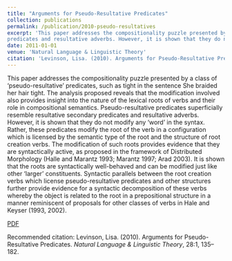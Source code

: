```yaml
---
title: "Arguments for Pseudo-Resultative Predicates"
collection: publications
permalink: /publication/2010-pseudo-resultatives
excerpt: 'This paper addresses the compositionality puzzle presented by a class of ‘pseudo-resultative’ predicates, such as tight in the sentence She braided her hair tight. The analysis proposed reveals that the modification involved also provides insight into the nature of the lexical roots of verbs and their role in compositional semantics. Pseudo-resultative predicates superficially resemble resultative secondary
predicates and resultative adverbs. However, it is shown that they do not modify any ‘word’ in the syntax. Rather, these predicates modify the root of the verb in a configuration which is licensed by the semantic type of the root and the structure of root creation verbs. The modification of such roots provides evidence that they are syntactically active, as proposed in the framework of Distributed Morphology (Halle and Marantz 1993; Marantz 1997; Arad 2003). It is shown that the roots are syntactically well-behaved and can be modified just like other ‘larger’ constituents. Syntactic parallels between the root creation verbs which license pseudo-resultative predicates and other structures further provide evidence for a syntactic decomposition of these verbs whereby the object is related to the root in a prepositional structure in a manner reminiscent of proposals for other classes of verbs in Hale and Keyser (1993, 2002).'
date: 2011-01-01
venue: 'Natural Language & Linguistic Theory'
citation: 'Levinson, Lisa. (2010). Arguments for Pseudo-Resultative Predicates. <i>Natural Language & Linguistic Theory</i>, 28:1, 135–182.'
---
```

This paper addresses the compositionality puzzle presented by a class of ‘pseudo-resultative’ predicates, such as tight in the sentence She braided her hair tight. The analysis proposed reveals that the modification involved also provides insight into the nature of the lexical roots of verbs and their role in compositional semantics. Pseudo-resultative predicates superficially resemble resultative secondary predicates and resultative adverbs. However, it is shown that they do not modify any ‘word’ in the syntax. Rather, these predicates modify the root of the verb in a configuration which is licensed by the semantic type of the root and the structure of root creation verbs. The modification of such roots provides evidence that they are syntactically active, as proposed in the framework of Distributed Morphology (Halle and Marantz 1993; Marantz 1997; Arad 2003). It is shown that the roots are syntactically well-behaved and can be modified just like other ‘larger’ constituents. Syntactic parallels between the root creation verbs which license pseudo-resultative predicates and other structures further provide evidence for a syntactic decomposition of these verbs whereby the object is related to the root in a prepositional structure in a manner reminiscent of proposals for other classes of verbs in Hale and Keyser (1993, 2002).

[PDF](http://academicpages.github.io/files/paper1.pdf)

Recommended citation: Levinson, Lisa. (2010). Arguments for Pseudo-Resultative Predicates. <i>Natural Language & Linguistic Theory</i>, 28:1, 135–182.
